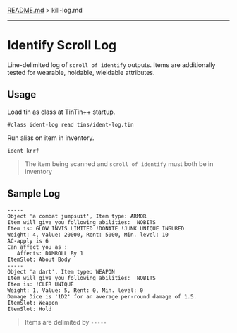 [README.md](../../../) > kill-log.md

----

# Identify Scroll Log

Line-delimited log of `scroll of identify` outputs. Items are additionally tested for wearable, holdable, wieldable attributes.

## Usage

Load tin as class at TinTin++ startup.

`#class ident-log read tins/ident-log.tin`

Run alias on item in inventory.

`ident krrf`

> The item being scanned and `scroll of identify` must both be in inventory

## Sample Log

````
-----
Object 'a combat jumpsuit', Item type: ARMOR
Item will give you following abilities:  NOBITS 
Item is: GLOW INVIS LIMITED !DONATE !JUNK UNIQUE INSURED 
Weight: 4, Value: 20000, Rent: 5000, Min. level: 10
AC-apply is 6
Can affect you as :
   Affects: DAMROLL By 1
ItemSlot: About Body
-----
Object 'a dart', Item type: WEAPON
Item will give you following abilities:  NOBITS 
Item is: !CLER UNIQUE 
Weight: 1, Value: 5, Rent: 0, Min. level: 0
Damage Dice is '1D2' for an average per-round damage of 1.5.
ItemSlot: Weapon
ItemSlot: Hold
````
> Items are delimited by `-----`
